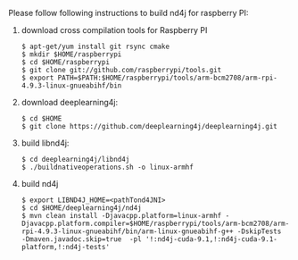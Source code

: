 Please follow following instructions to build nd4j for raspberry PI:

1. download cross compilation tools for Raspberry PI

    ```
    $ apt-get/yum install git rsync cmake
    $ mkdir $HOME/raspberrypi
    $ cd $HOME/raspberrypi
    $ git clone git://github.com/raspberrypi/tools.git
    $ export PATH=$PATH:$HOME/raspberrypi/tools/arm-bcm2708/arm-rpi-4.9.3-linux-gnueabihf/bin
    ```

2. download deeplearning4j:

    ```
    $ cd $HOME
    $ git clone https://github.com/deeplearning4j/deeplearning4j.git
    ```

3. build libnd4j:

    ```
    $ cd deeplearning4j/libnd4j
    $ ./buildnativeoperations.sh -o linux-armhf
    ```

4. build nd4j

    ```
    $ export LIBND4J_HOME=<pathTond4JNI>
    $ cd $HOME/deeplearning4j/nd4j
    $ mvn clean install -Djavacpp.platform=linux-armhf -Djavacpp.platform.compiler=$HOME/raspberrypi/tools/arm-bcm2708/arm-rpi-4.9.3-linux-gnueabihf/bin/arm-linux-gnueabihf-g++ -DskipTests  -Dmaven.javadoc.skip=true  -pl '!:nd4j-cuda-9.1,!:nd4j-cuda-9.1-platform,!:nd4j-tests'
    ```
